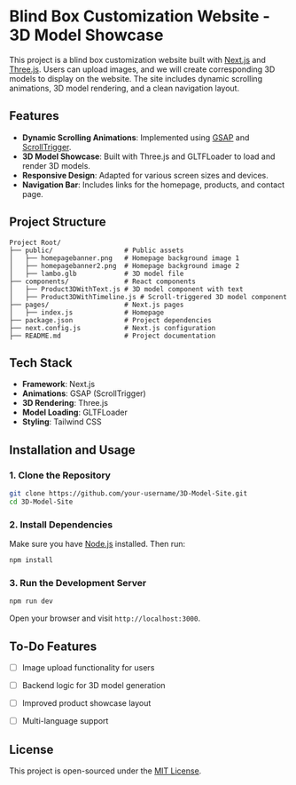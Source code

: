 # Blind Box Customization Website - 3D Model Showcase

This project is a blind box customization website built with [Next.js](https://nextjs.org/) and [Three.js](https://threejs.org/). Users can upload images, and we will create corresponding 3D models to display on the website. The site includes dynamic scrolling animations, 3D model rendering, and a clean navigation layout.

## Features

- **Dynamic Scrolling Animations**: Implemented using [GSAP](https://greensock.com/gsap/) and [ScrollTrigger](https://greensock.com/scrolltrigger/).
- **3D Model Showcase**: Built with Three.js and GLTFLoader to load and render 3D models.
- **Responsive Design**: Adapted for various screen sizes and devices.
- **Navigation Bar**: Includes links for the homepage, products, and contact page.

## Project Structure

```plaintext
Project Root/
├── public/                  # Public assets
│   ├── homepagebanner.png   # Homepage background image 1
│   ├── homepagebanner2.png  # Homepage background image 2
│   ├── lambo.glb            # 3D model file
├── components/              # React components
│   ├── Product3DWithText.js # 3D model component with text
│   ├── Product3DWithTimeline.js # Scroll-triggered 3D model component
├── pages/                   # Next.js pages
│   ├── index.js             # Homepage
├── package.json             # Project dependencies
├── next.config.js           # Next.js configuration
├── README.md                # Project documentation
```

## Tech Stack

- **Framework**: Next.js
- **Animations**: GSAP (ScrollTrigger)
- **3D Rendering**: Three.js
- **Model Loading**: GLTFLoader
- **Styling**: Tailwind CSS

## Installation and Usage

### 1. Clone the Repository

```bash
git clone https://github.com/your-username/3D-Model-Site.git
cd 3D-Model-Site
```

### 2. Install Dependencies

Make sure you have [Node.js](https://nodejs.org/) installed. Then run:

```bash
npm install
```

### 3. Run the Development Server

```bash
npm run dev
```

Open your browser and visit `http://localhost:3000`.

## To-Do Features

- [ ] Image upload functionality for users
- [ ] Backend logic for 3D model generation
- [ ] Improved product showcase layout
- [ ] Multi-language support


## License

This project is open-sourced under the [MIT License](https://opensource.org/licenses/MIT).

